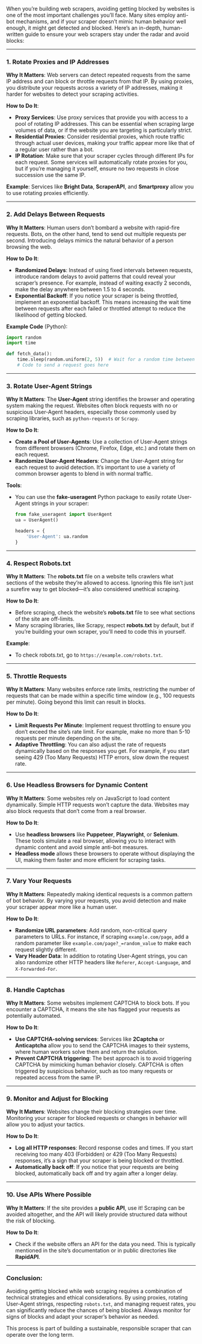 When you’re building web scrapers, avoiding getting blocked by websites is one of the most important challenges you’ll face. Many sites employ anti-bot mechanisms, and if your scraper doesn’t mimic human behavior well enough, it might get detected and blocked. Here’s an in-depth, human-written guide to ensure your web scrapers stay under the radar and avoid blocks:

---

### 1. **Rotate Proxies and IP Addresses**
   **Why It Matters**: Web servers can detect repeated requests from the same IP address and can block or throttle requests from that IP. By using proxies, you distribute your requests across a variety of IP addresses, making it harder for websites to detect your scraping activities.

   **How to Do It**:
   - **Proxy Services**: Use proxy services that provide you with access to a pool of rotating IP addresses. This can be essential when scraping large volumes of data, or if the website you are targeting is particularly strict.
   - **Residential Proxies**: Consider residential proxies, which route traffic through actual user devices, making your traffic appear more like that of a regular user rather than a bot.
   - **IP Rotation**: Make sure that your scraper cycles through different IPs for each request. Some services will automatically rotate proxies for you, but if you’re managing it yourself, ensure no two requests in close succession use the same IP.

   **Example**: Services like **Bright Data**, **ScraperAPI**, and **Smartproxy** allow you to use rotating proxies efficiently.

---

### 2. **Add Delays Between Requests**
   **Why It Matters**: Human users don’t bombard a website with rapid-fire requests. Bots, on the other hand, tend to send out multiple requests per second. Introducing delays mimics the natural behavior of a person browsing the web.

   **How to Do It**:
   - **Randomized Delays**: Instead of using fixed intervals between requests, introduce random delays to avoid patterns that could reveal your scraper’s presence. For example, instead of waiting exactly 2 seconds, make the delay anywhere between 1.5 to 4 seconds.
   - **Exponential Backoff**: If you notice your scraper is being throttled, implement an exponential backoff. This means increasing the wait time between requests after each failed or throttled attempt to reduce the likelihood of getting blocked.

   **Example Code** (Python):
   ```python
   import random
   import time

   def fetch_data():
       time.sleep(random.uniform(2, 5))  # Wait for a random time between 2 to 5 seconds
       # Code to send a request goes here
   ```

---

### 3. **Rotate User-Agent Strings**
   **Why It Matters**: The **User-Agent** string identifies the browser and operating system making the request. Websites often block requests with no or suspicious User-Agent headers, especially those commonly used by scraping libraries, such as `python-requests` or `Scrapy`.

   **How to Do It**:
   - **Create a Pool of User-Agents**: Use a collection of User-Agent strings from different browsers (Chrome, Firefox, Edge, etc.) and rotate them on each request.
   - **Randomize User-Agent Headers**: Change the User-Agent string for each request to avoid detection. It’s important to use a variety of common browser agents to blend in with normal traffic.

   **Tools**:
   - You can use the **fake-useragent** Python package to easily rotate User-Agent strings in your scraper:
     ```python
     from fake_useragent import UserAgent
     ua = UserAgent()

     headers = {
         'User-Agent': ua.random
     }
     ```

---

### 4. **Respect Robots.txt**
   **Why It Matters**: The **robots.txt** file on a website tells crawlers what sections of the website they’re allowed to access. Ignoring this file isn’t just a surefire way to get blocked—it’s also considered unethical scraping.

   **How to Do It**:
   - Before scraping, check the website’s **robots.txt** file to see what sections of the site are off-limits.
   - Many scraping libraries, like Scrapy, respect **robots.txt** by default, but if you’re building your own scraper, you’ll need to code this in yourself.

   **Example**:
   - To check robots.txt, go to `https://example.com/robots.txt`.

---

### 5. **Throttle Requests**
   **Why It Matters**: Many websites enforce rate limits, restricting the number of requests that can be made within a specific time window (e.g., 100 requests per minute). Going beyond this limit can result in blocks.

   **How to Do It**:
   - **Limit Requests Per Minute**: Implement request throttling to ensure you don’t exceed the site’s rate limit. For example, make no more than 5-10 requests per minute depending on the site.
   - **Adaptive Throttling**: You can also adjust the rate of requests dynamically based on the responses you get. For example, if you start seeing 429 (Too Many Requests) HTTP errors, slow down the request rate.

---

### 6. **Use Headless Browsers for Dynamic Content**
   **Why It Matters**: Some websites rely on JavaScript to load content dynamically. Simple HTTP requests won’t capture the data. Websites may also block requests that don’t come from a real browser.

   **How to Do It**:
   - Use **headless browsers** like **Puppeteer**, **Playwright**, or **Selenium**. These tools simulate a real browser, allowing you to interact with dynamic content and avoid simple anti-bot measures.
   - **Headless mode** allows these browsers to operate without displaying the UI, making them faster and more efficient for scraping tasks.

---

### 7. **Vary Your Requests**
   **Why It Matters**: Repeatedly making identical requests is a common pattern of bot behavior. By varying your requests, you avoid detection and make your scraper appear more like a human user.

   **How to Do It**:
   - **Randomize URL parameters**: Add random, non-critical query parameters to URLs. For instance, if scraping `example.com/page`, add a random parameter like `example.com/page?_=random_value` to make each request slightly different.
   - **Vary Header Data**: In addition to rotating User-Agent strings, you can also randomize other HTTP headers like `Referer`, `Accept-Language`, and `X-Forwarded-For`.

---

### 8. **Handle Captchas**
   **Why It Matters**: Some websites implement CAPTCHA to block bots. If you encounter a CAPTCHA, it means the site has flagged your requests as potentially automated.

   **How to Do It**:
   - **Use CAPTCHA-solving services**: Services like **2Captcha** or **Anticaptcha** allow you to send the CAPTCHA images to their systems, where human workers solve them and return the solution.
   - **Prevent CAPTCHA triggering**: The best approach is to avoid triggering CAPTCHA by mimicking human behavior closely. CAPTCHA is often triggered by suspicious behavior, such as too many requests or repeated access from the same IP.

---

### 9. **Monitor and Adjust for Blocking**
   **Why It Matters**: Websites change their blocking strategies over time. Monitoring your scraper for blocked requests or changes in behavior will allow you to adjust your tactics.

   **How to Do It**:
   - **Log all HTTP responses**: Record response codes and times. If you start receiving too many 403 (Forbidden) or 429 (Too Many Requests) responses, it’s a sign that your scraper is being blocked or throttled.
   - **Automatically back off**: If you notice that your requests are being blocked, automatically back off and try again after a longer delay.

---

### 10. **Use APIs Where Possible**
   **Why It Matters**: If the site provides a **public API**, use it! Scraping can be avoided altogether, and the API will likely provide structured data without the risk of blocking.

   **How to Do It**:
   - Check if the website offers an API for the data you need. This is typically mentioned in the site’s documentation or in public directories like **RapidAPI**.

---

### Conclusion:
Avoiding getting blocked while web scraping requires a combination of technical strategies and ethical considerations. By using proxies, rotating User-Agent strings, respecting `robots.txt`, and managing request rates, you can significantly reduce the chances of being blocked. Always monitor for signs of blocks and adapt your scraper’s behavior as needed.

This process is part of building a sustainable, responsible scraper that can operate over the long term.
